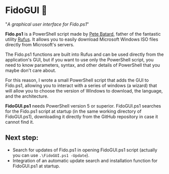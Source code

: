 # FidoGUI 🐶
"*A graphical user interface for Fido.ps1*"

**Fido.ps1** is a PowerShell script made by [Pete Batard](https://github.com/pbatard), father of the fantastic utility [Rufus](https://github.com/pbatard/rufus). It allows you to easily download Microsoft Windows ISO files directly from Microsoft's servers.

The Fido.ps1 functions are built into Rufus and can be used directly from the application's GUI, but if you want to use only the PowerShell script, you need to know parameters, syntax, and other details of PowerShell that you maybe don't care about.

For this reason, I wrote a small PowerShell script that adds the GUI to Fido.ps1, allowing you to interact with a series of windows (a wizard) that will allow you to choose the version of Windows to download, the language, and the architecture.

**FidoGUI.ps1** needs PowerShell version 5 or superior.
FidoGUI.ps1 searches for the Fido.ps1 script at startup (in the same working directory of FidoGUI.ps1), downloading it directly from the GitHub repository in case it cannot find it.

## Next step:

- Search for updates of Fido.ps1 in opening FidoGUI.ps1 script (actually you can use `.\FidoGUI.ps1 -Update`).
- Integration of an automatic update search and installation function for FidoGUI.ps1 at startup.
